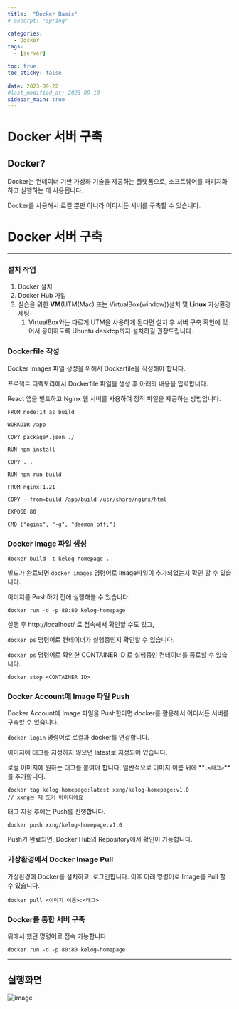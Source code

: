 ```yaml
---
title:  "Docker Basic"
# excerpt: "spring"

categories:
  - Docker
tags:
  - [server]

toc: true
toc_sticky: false
 
date: 2023-09-22
#last_modified_at: 2023-09-10
sidebar_main: true
---
```

# Docker 서버 구축

## Docker?

Docker는 컨테이너 기반 가상화 기술을 제공하는 플랫폼으로, 소프트웨어를 패키지화하고 실행하는 데 사용됩니다.

Docker를 사용해서 로컬 뿐만 아니라 어디서든 서버를 구축할 수 있습니다.

# Docker 서버 구축

---

### 설치 작업

1. Docker 설치
2. Docker Hub 가입
3. 실습을 위한 **VM**(UTM(Mac) 또는 VirtualBox(window))설치 및 **Linux** 가상환경 세팅
    1. VirtualBox와는 다르게 UTM을 사용하게 된다면 설치 후 서버 구축 확인에 있어서 용이하도록 Ubuntu desktop까지 설치하길 권장드립니다.

### Dockerfile 작성

Docker images 파일 생성을 위해서 Dockerfile을 작성해야 합니다.

프로젝트 디렉토리에서 Dockerfile 파일을 생성 후 아래의 내용을 입력합니다.

React 앱을 빌드하고 Nginx 웹 서버를 사용하여 정적 파일을 제공하는 방법입니다.

```docker
FROM node:14 as build

WORKDIR /app

COPY package*.json ./

RUN npm install

COPY . .

RUN npm run build

FROM nginx:1.21

COPY --from=build /app/build /usr/share/nginx/html

EXPOSE 80

CMD ["nginx", "-g", "daemon off;"]
```

### Docker Image 파일 생성

```docker
docker build -t kelog-homepage .
```

빌드가 완료되면 `docker images` 명령어로 image파일이 추가되었는지 확인 할 수 있습니다.

이미지를 Push하기 전에 실행해볼 수 있습니다.

```docker
docker run -d -p 80:80 kelog-homepage
```

실행 후 http://localhost/ 로 접속해서 확인할 수도 있고,

`docker ps` 명령어로 컨테이너가 실행중인지 확인할 수 있습니다.

`docker ps` 명령어로 확인한 CONTAINER ID 로 실행중인 컨테이너를 종료할 수 있습니다.

```docker
docker stop <CONTAINER ID>
```

### Docker Account에 Image 파일 Push

Docker Account에 Image 파일을 Push한다면 docker를 활용해서 어디서든 서버를 구축할 수 있습니다.

`docker login` 명령어로 로컬과 docker를 연결합니다.

이미지에 태그를 지정하지 않으면 latest로 지정되어 있습니다.

로컬 이미지에 원하는 태그를 붙여야 합니다.
일반적으로 이미지 이름 뒤에 **`:<태그>`**를 추가합니다.

```docker
docker tag kelog-homepage:latest xxng/kelog-homepage:v1.0
// xxng는 제 도커 아이디에요
```

태그 지정 후에는 Push를 진행합니다.

```docker
docker push xxng/kelog-homepage:v1.0
```

Push가 완료되면, Docker Hub의 Repository에서 확인이 가능합니다.

### 가상환경에서 Docker Image Pull

가상환경에 Docker를 설치하고, 로그인합니다.
이후 아래 명령어로 Image를 Pull 할 수 있습니다.

```docker
docker pull <이미지 이름>:<태그>
```

### Docker를 통한 서버 구축

위에서 했던 명령어로 접속 가능합니다.

```docker
docker run -d -p 80:80 kelog-homepage
```

---

## 실행화면
![image](https://github.com/xxng1/xxng1.github.io/assets/114065532/a67018bf-14b6-4b79-b519-f03b050c5b69)
